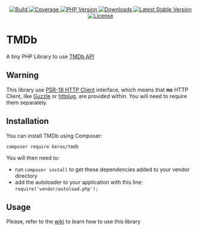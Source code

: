 <div align="center">
    <a href="https://github.com/ker0x/tmdb/actions" title="Build">
        <img src="https://img.shields.io/github/workflow/status/ker0x/tmdb/ci?style=for-the-badge" alt="Build">
    </a>
    <a href="https://codecov.io/gh/ker0x/tmdb/" title="Coverage">
        <img src="https://img.shields.io/codecov/c/gh/ker0x/tmdb?style=for-the-badge" alt="Coverage">
    </a>
    <a href="https://php.net" title="PHP Version">
        <img src="https://img.shields.io/badge/php-%3E%3D%208.0-8892BF.svg?style=for-the-badge" alt="PHP Version">
    </a>
    <a href="https://packagist.org/packages/kerox/tmdb" title="Downloads">
        <img src="https://img.shields.io/packagist/dt/kerox/tmdb.svg?style=for-the-badge" alt="Downloads">
    </a>
    <a href="https://packagist.org/packages/kerox/tmdb" title="Latest Stable Version">
        <img src="https://img.shields.io/packagist/v/kerox/tmdb.svg?style=for-the-badge" alt="Latest Stable Version">
    </a>
    <a href="https://packagist.org/packages/kerox/tmdb" title="License">
        <img src="https://img.shields.io/packagist/l/kerox/tmdb.svg?style=for-the-badge" alt="License">
    </a>
</div>

# TMDb

A tiny PHP Library to use [TMDb API](https://developers.themoviedb.org/3/getting-started/introduction)

## Warning

This library use [PSR-18 HTTP Client](https://www.php-fig.org/psr/psr-18/) interface, which means that **no** HTTP Client, like [Guzzle](https://github.com/guzzle/guzzle) or [httplug](https://github.com/php-http/httplug), are provided within. You will need to require them separately.

## Installation

You can install TMDb using Composer:

```
composer require kerox/tmdb
```

You will then need to:
* run `composer install` to get these dependencies added to your vendor directory
* add the autoloader to your application with this line: `require('vendor/autoload.php');`

## Usage

Please, refer to the [wiki](https://github.com/ker0x/tmdb/wiki) to learn how to use this library
